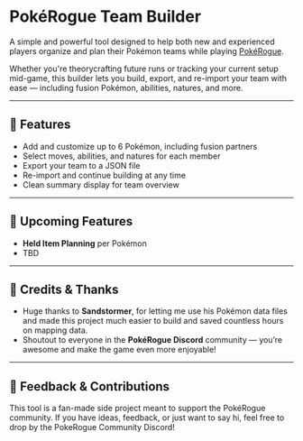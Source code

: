 # PokéRogue Team Builder

A simple and powerful tool designed to help both new and experienced players organize and plan their Pokémon teams while playing [PokéRogue](https://pokerogue.net/).

Whether you're theorycrafting future runs or tracking your current setup mid-game, this builder lets you build, export, and re-import your team with ease — including fusion Pokémon, abilities, natures, and more.

---

## 🔧 Features

- Add and customize up to 6 Pokémon, including fusion partners  
- Select moves, abilities, and natures for each member  
- Export your team to a JSON file  
- Re-import and continue building at any time  
- Clean summary display for team overview  

---

## 🧪 Upcoming Features

- **Held Item Planning** per Pokémon
- TBD

---

## 🙌 Credits & Thanks

- Huge thanks to **Sandstormer**, for letting me use his Pokémon data files and made this project much easier to build and saved countless hours on mapping data.  
- Shoutout to everyone in the **PokéRogue Discord** community — you’re awesome and make the game even more enjoyable!  

---

## 💬 Feedback & Contributions

This tool is a fan-made side project meant to support the PokéRogue community. If you have ideas, feedback, or just want to say hi, feel free to drop by the PokeRogue Community Discord!
